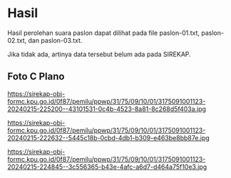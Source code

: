 # Hasil

Hasil perolehan suara paslon dapat dilihat pada file paslon-01.txt, paslon-02.txt, dan paslon-03.txt.

Jika tidak ada, artinya data tersebut belum ada pada SIREKAP.

## Foto C Plano

https://sirekap-obj-formc.kpu.go.id/0f87/pemilu/ppwp/31/75/09/10/01/3175091001123-20240215-225200--43101531-0c4b-4523-8a81-8c268d5f403a.jpg

https://sirekap-obj-formc.kpu.go.id/0f87/pemilu/ppwp/31/75/09/10/01/3175091001123-20240215-222632--5445c18b-0cbd-4db1-b309-e463be8bb87e.jpg

https://sirekap-obj-formc.kpu.go.id/0f87/pemilu/ppwp/31/75/09/10/01/3175091001123-20240215-224845--3c556365-b43e-4afc-a6d7-d464a75f10e3.jpg
